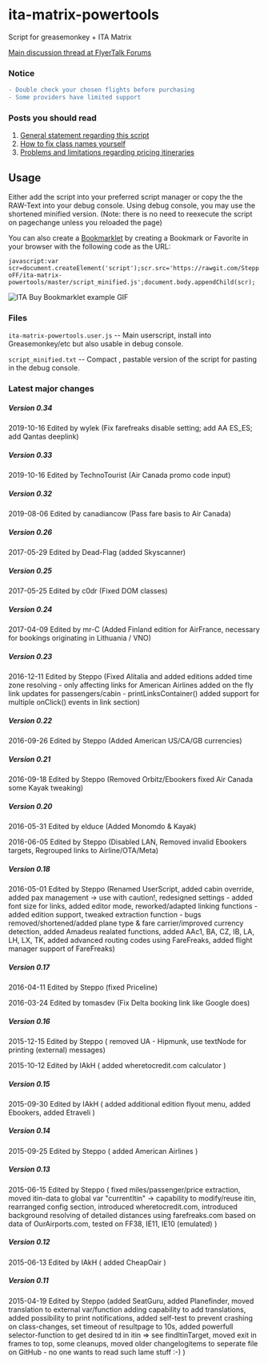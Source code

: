 # ita-matrix-powertools
Script for greasemonkey + ITA Matrix

[Main discussion thread at FlyerTalk Forums](http://www.flyertalk.com/forum/travel-tools/1623427-ita-purchase-fares-orbitz-delta-userscript.html)

### Notice ###

```diff
- Double check your chosen flights before purchasing
- Some providers have limited support
```

### Posts you should read ###

1. [General statement regarding this script](http://www.flyertalk.com/forum/travel-tools/1623427-ita-purchase-fares-orbitz-delta-united-userscript-4.html#post24394534)
2. [How to fix class names yourself](http://www.flyertalk.com/forum/24807572-post119.html)
3. [Problems and limitations regarding pricing itineraries](http://www.flyertalk.com/forum/travel-tools/1623427-ita-purchase-fares-orbitz-delta-united-userscript-9.html#post24906119)

## Usage ##

Either add the script into your preferred script manager or copy the the RAW-Text into your debug console.
Using debug console, you may use the shortened minified version.
(Note: there is no need to reexecute the script on pagechange unless you reloaded the page)

You can also create a [Bookmarklet](https://support.mozilla.org/en-US/kb/bookmarklets-perform-common-web-page-tasks) by creating a Bookmark or Favorite in your browser with the following code as the URL:

```javascript:var scr=document.createElement('script');scr.src='https://rawgit.com/SteppoFF/ita-matrix-powertools/master/script_minified.js';document.body.appendChild(scr);```

![ITA Buy Bookmarklet example GIF](http://i.imgur.com/q5ttPrY.gif)

### Files ###

`ita-matrix-powertools.user.js` -- Main userscript, install into Greasemonkey/etc but also usable in debug console.

`script_minified.txt` --  Compact , pastable version of the script for pasting in the debug console.

### Latest major changes ###

##### Version 0.34 #####
2019-10-16 Edited by wylek (Fix farefreaks disable setting; add AA ES_ES; add Qantas deeplink)

##### Version 0.33 #####
2019-10-16 Edited by TechnoTourist (Air Canada promo code input)

##### Version 0.32 #####
2019-08-06 Edited by canadiancow (Pass fare basis to Air Canada)

##### Version 0.26 #####
2017-05-29 Edited by Dead-Flag (added Skyscanner)

##### Version 0.25 #####
2017-05-25 Edited by c0dr (Fixed DOM classes)

##### Version 0.24 #####
2017-04-09 Edited by mr-C (Added Finland edition for AirFrance, necessary for bookings originating in Lithuania / VNO)

##### Version 0.23 #####

2016-12-11 Edited by Steppo (Fixed Alitalia and added editions
                                added time zone resolving - only affecting links for American Airlines
                                added on the fly link updates for passengers/cabin - printLinksContainer()
                                added support for multiple onClick() events in link section)

##### Version 0.22 #####
2016-09-26 Edited by Steppo (Added American US/CA/GB currencies)

##### Version 0.21 #####
2016-09-18 Edited by Steppo (Removed Orbitz/Ebookers
                                fixed Air Canada
                                some Kayak tweaking)

##### Version 0.20 #####
2016-05-31 Edited by elduce (Added Monomdo & Kayak)

2016-06-05 Edited by Steppo (Disabled LAN, Removed invalid Ebookers targets, Regrouped links to Airline/OTA/Meta)

##### Version 0.18 #####
2016-05-01 Edited by Steppo (Renamed UserScript,
                                added cabin override,
                                added pax management -> use with caution!,
                                redesigned settings - added font size for links,
                                added editor mode,
                                reworked/adapted linking functions - added edition support,
                                tweaked extraction function - bugs removed/shortened/added plane type & fare carrier/improved currency detection,
                                added Amadeus realated functions,
                                added AAc1, BA, CZ, IB, LA, LH, LX, TK,
                                added advanced routing codes using FareFreaks,
                                added flight manager support of FareFreaks)

##### Version 0.17 #####
2016-04-11 Edited by Steppo (fixed Priceline)

2016-03-24 Edited by tomasdev (Fix Delta booking link like Google does)

##### Version 0.16 #####
2015-12-15 Edited by Steppo ( removed UA - Hipmunk,
                                use textNode for printing (external) messages)

2015-10-12 Edited by IAkH ( added wheretocredit.com calculator )

##### Version 0.15 #####
2015-09-30 Edited by IAkH ( added additional edition flyout menu,
                                added Ebookers,
                                added Etraveli )

##### Version 0.14 #####
2015-09-25 Edited by Steppo ( added American Airlines )

##### Version 0.13 #####
2015-06-15 Edited by Steppo ( fixed miles/passenger/price extraction,
                                 moved itin-data to global var "currentItin" -> capability to modify/reuse itin,
                                 rearranged config section,
                                 introduced wheretocredit.com,
                                 introduced background resolving of detailed distances using farefreaks.com based on data of OurAirports.com,
                                 tested on FF38, IE11, IE10 (emulated)
                                 )

##### Version 0.12 #####
2015-06-13 Edited by IAkH ( added CheapOair )

##### Version 0.11 #####
2015-04-19 Edited by Steppo (added SeatGuru,
                                added Planefinder,
                                moved translation to external var/function adding capability to add translations,
                                added possibility to print notifications,
                                added self-test to prevent crashing on class-changes,
                                set timeout of resultpage to 10s,
                                added powerfull selector-function to get desired td in itin => see findItinTarget,
                                moved exit in frames to top,
                                some cleanups,
                                moved older changelogitems to seperate file on GitHub - no one wants to read such lame stuff :-) )
